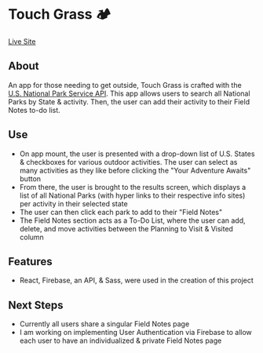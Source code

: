 # Touch Grass 🏕️
<a href="https://itsoliviasparks-touch-grass.netlify.app">Live Site</a>

## About
An app for those needing to get outside, Touch Grass is crafted with the <a href="https://www.nps.gov/subjects/developer/api-documentation.htm">U.S. National Park Service API</a>.
This app allows users to search all National Parks by State & activity. Then, the user can add their activity to their Field Notes to-do list.

## Use
- On app mount, the user is presented with a drop-down list of U.S. States & checkboxes for various outdoor activities. The user can select as many activities as they like before clicking the "Your Adventure Awaits" button
- From there, the user is brought to the results screen, which displays a list of all National Parks (with hyper links to their respective info sites) per activity in their selected state
- The user can then click each park to add to their "Field Notes"
- The Field Notes section acts as a To-Do List, where the user can add, delete, and move activities between the Planning to Visit & Visited column

## Features
- React, Firebase, an API, & Sass, were used in the creation of this project

## Next Steps
- Currently all users share a singular Field Notes page
- I am working on implementing User Authentication via Firebase to allow each user to have an individualized & private Field Notes page
